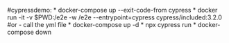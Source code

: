 #cypressdemo:
    * docker-compose up --exit-code-from cypress
    * docker run -it -v $PWD:/e2e -w /e2e --entrypoint=cypress cypress/included:3.2.0
#or - call the yml file
    * docker-compose up -d
    * npx cypress run
    * docker-compose down



